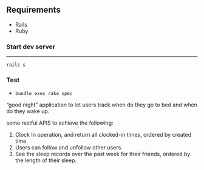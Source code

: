 ## Requirements

- Rails
- Ruby

### Start dev server

---

```
rails s
```

### Test

- `bundle exec rake spec`


“good night” application to let users track when do they go to bed and when do they wake up.

some restful APIS to achieve the following:

1. Clock In operation, and return all clocked-in times, ordered by created time.
2. Users can follow and unfollow other users.
3. See the sleep records over the past week for their friends, ordered by the length of their sleep.
